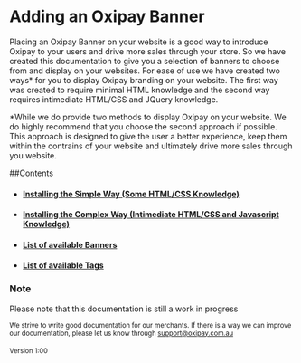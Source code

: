# Adding an Oxipay Banner

Placing an Oxipay Banner on your website is a good way to introduce Oxipay to your users and drive more sales through your store. So we have created this documentation to give you a selection of banners to choose from and display on your websites. 
For ease of use we have created two ways* for you to display Oxipay branding on your website. The first way was created to require minimal HTML knowledge and the second way requires intimediate HTML/CSS and JQuery knowledge.

*While we do provide two methods to display Oxipay on your website. We do highly recommend that you choose the second approach if possible. This approach is designed to give the user a better experience, keep them within the contrains of your website and ultimately drive more sales through you website.

##Contents
<ul>
    <li><a href="/guidelines/installing-simple"><h4>Installing the Simple Way (Some HTML/CSS Knowledge)</h4></a></li>
    <li><a href="/guidelines/installing-complex"><h4>Installing the Complex Way (Intimediate HTML/CSS and Javascript Knowledge)</h4></a></li>
    <li><a href="/guidelines/banners"><h4>List of available Banners</h4></a></li>
    <li><a href="/guidelines/banners/#price-tags"><h4>List of available Tags</h4></a></li>
    
</ul>

<div class="panel panel-primary">
  <div class="panel-heading">
    <h3 class="panel-title">Note</h3>
  </div>
  <div class="panel-body">
    Please note that this documentation is still a work in progress
  </div>
</div>

<small>We strive to write good documentation for our merchants. If there is a way we can improve our documentation, please let us know through <a href="mailto:support@oxipay.com.au?Subject=Oxipay Documentation">support@oxipay.com.au</a></small>
<br>
<br>
<small>Version 1:00</small>